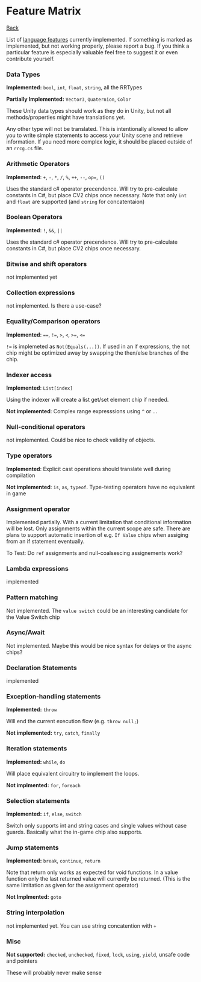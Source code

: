 # Feature Matrix
 
 [Back](../README.md)
 
 List of [language features](https://learn.microsoft.com/en-us/dotnet/csharp/language-reference/) currently implemented. If something is marked as implemented, but not working properly, please report a bug. If you think a particular feature is especially valuable feel free to suggest it or even contribute yourself.

### Data Types

**Implemented:** `bool`, `int`, `float`, `string`, all the RRTypes

**Partially Implemented:** `Vector3`, `Quaternion`, `Color`

These Unity data types should work as they do in Unity, but not all methods/properties might have translations yet.

Any other type will not be translated. This is intentionally allowed to allow you to write simple statements to access your Unity scene and retrieve information. If you need more complex logic, it should be placed outside of an `rrcg.cs` file.

### Arithmetic Operators

**Implemented**: `+`, `-`, `*`, `/`, `%`, `++`, `--`, `op=`, `()` 

Uses the standard c# operator precendence. 
Will try to pre-calculate constants in C#, but place CV2 chips once necessary.
Note that only `int` and `float` are supported (and `string` for concatentaion)

### Boolean Operators

**Implemented**: `!`, `&&`, `||`

Uses the standard c# operator precendence. Will try to pre-calculate constants in C#, but place CV2 chips once necessary.

### Bitwise and shift operators

not implemented yet

### Collection expressions

not implemented. Is there a use-case?

### Equality/Comparison operators

**Implemented**: `==`, `!=`, `>`, `<`, `>=`, `<=`

`!=` is implemeted as `Not(Equals(...))`. If used in an if expressions, the not chip might be optimized away by swapping the then/else branches of the chip.

### Indexer access

**Implemented**: `List[index]`

Using the indexer will create a list get/set element chip if needed.

**Not implemented**: Complex range expresssions using `^` or  `..` 

### Null-conditional operators

not implemented. Could be nice to check validity of objects.

### Type operators

**Implemented**: Explicit cast operations should translate well during compilation

**Not implemented**: `is`, `as`, `typeof`. Type-testing operators have no equivalent in game

### Assignment operator

Implemented partially. With a current limitation that conditional information will be lost. Only assignments within the current scope are safe. There are plans to support automatic insertion of e.g. `If Value` chips when assiging from an if statement eventually.

To Test: Do `ref` assignments and null-coalsescing assignements work?

### Lambda expressions

implemented

### Pattern matching

Not implemented. The `value switch` could be an interesting candidate for the Value Switch chip

### Async/Await

Not implemented. Maybe this would be nice syntax for delays or the async chips?

### Declaration Statements

implemented

### Exception-handling statements

**Implemented:** `throw`

 Will end the current execution flow (e.g. `throw null;`)

**Not implemented:** `try`, `catch`, `finally`

### Iteration statements 

**Implemented:** `while`, `do`

Will place equivalent circuitry to implement the loops.

**Not implmented:** `for`, `foreach`

### Selection statements

**Implemented:** `if`, `else`, `switch`

Switch only supports int and string cases and single values without case guards. Basically what the in-game chip also supports.

### Jump statements 

**Implemented:** `break`, `continue`, `return`

Note that return only works as expected for void functions. In a value function only the last returned value will currently be returned. (This is the same limitation as given for the assignment operator)

**Not Implmented:** `goto`

### String interpolation

not implemented yet. You can use string concatention with `+`

### Misc

**Not supported:** `checked`, `unchecked`, `fixed`, `lock`, `using`, `yield`, unsafe code and pointers

These will probably never make sense